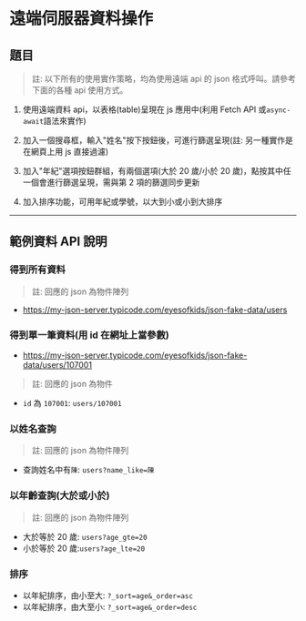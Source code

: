 # 遠端伺服器資料操作

## 題目

> 註: 以下所有的使用實作策略，均為使用遠端 api 的 json 格式呼叫。請參考下面的各種 api 使用方式。

1. 使用遠端資料 api，以表格(table)呈現在 js 應用中(利用 Fetch API 或`async-await`語法來實作)

2. 加入一個搜尋框，輸入"姓名"按下按鈕後，可進行篩選呈現(註: 另一種實作是在網頁上用 js 直接過濾)
3. 加入"年紀"選項按鈕群組，有兩個選項(大於 20 歲/小於 20 歲)，點按其中任一個會進行篩選呈現，需與第 2 項的篩選同步更新
4. 加入排序功能，可用年紀或學號，以大到小或小到大排序

---

## 範例資料 API 說明

### 得到所有資料

> 註: 回應的 json 為物件陣列

- https://my-json-server.typicode.com/eyesofkids/json-fake-data/users

### 得到單一筆資料(用 id 在網址上當參數)

- https://my-json-server.typicode.com/eyesofkids/json-fake-data/users/107001

> 註: 回應的 json 為物件

- `id` 為 `107001`: `users/107001`

### 以姓名查詢

> 註: 回應的 json 為物件陣列

- 查詢姓名中有`陳`: `users?name_like=陳`

### 以年齡查詢(大於或小於)

> 註: 回應的 json 為物件陣列

- 大於等於 20 歲: `users?age_gte=20`
- 小於等於 20 歲:`users?age_lte=20`

### 排序

- 以年紀排序，由小至大: `?_sort=age&_order=asc`
- 以年紀排序，由大至小: `?_sort=age&_order=desc`
